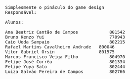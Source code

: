 <pre>
Simplesmente o pináculo do game design
Responsável:

Alunos:

Ana Beatriz Cantão de Campos            801542
Bruno Kenzo Yui                         770943
Caio Ueda Sampaio                       802215
Rafael Martins Cavalheiro Andrade	800046
Vitor Gabriel Orsin	                801575
Marcos Francisco Veiga Filho            804970
Felipe José Corrêa                      801334
Felipe Yuya Sato                        802444
Luiza Galvão Pereira de Campos          802766
</pre>
